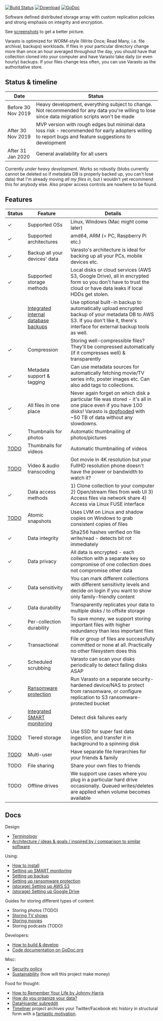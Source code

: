 [![Build Status](https://img.shields.io/travis/function61/varasto.svg?style=for-the-badge)](https://travis-ci.org/function61/varasto)
[![Download](https://img.shields.io/badge/Download-bintray%20latest-blue.svg?style=for-the-badge)](https://bintray.com/function61/dl/varasto/_latestVersion#files)
[![GoDoc](https://img.shields.io/badge/godoc-reference-5272B4.svg?style=for-the-badge)](https://godoc.org/github.com/function61/varasto)

Software defined distributed storage array with custom replication policies and strong
emphasis on integrity and encryption.

See [screenshots](docs/screenshots.md) to get a better picture.

Varasto is optimized for WORM-style (Write Once; Read Many, i.e. file archival, backups)
workloads. If files in your particular directory change more than once an hour averaged
throughout the day, you should have that collection cloned into your computer and have
Varasto take daily (or even hourly) backups. If your files change less often, you can use
Varasto as the authoritative store. 


Status & timeline
-----------------

| Date               | Status      |
|--------------------|-------------|
| Before 30 Nov 2019 | Heavy development, everything subject to change. Not recommended for any data you're willing to lose since data migration scripts won't be made |
| After 30 Nov 2019  | MVP version with rough edges but minimal data loss risk - recommended for early adopters willing to report bugs and feature suggestions to development |
| After 31 Jan 2020  | General availability for all users |

Currently *under heavy development*. Works so robustly (blobs currently cannot be
deleted so if metadata DB is properly backed up, you can't lose data) that I'm already
moving *all my files in*, but I wouldn't yet recommend this for anybody else. Also proper
access controls are nowhere to be found.


Features
--------

| Status | Feature                     | Details                               |
|--------|-----------------------------|---------------------------------------|
| ✓      | Supported OSs               | Linux, Windows (Mac might come later) |
| ✓      | Supported architectures     | amd64, ARM (= PC, Raspberry Pi etc.) |
| ✓      | Backup all your devices' data | Varasto's architecture is ideal for backing up all your PCs, mobile devices etc. |
| ✓      | Supported storage methods   | Local disks or cloud services (AWS S3, Google Drive), all in encrypted form so you don't have to trust the cloud or have data leaks if local HDDs get stolen. |
| ✓      | [Integrated internal database backups](docs/guide_setting-up-backup.md) | Use optional built-in backup to automatically upload encrypted backup of your metadata DB to AWS S3. If you don't like it, there's interface for external backup tools as well. |
| ✓      | Compression                 | Storing well-compressible files? They'll be compressed automatically (if it compresses well) & transparently |
| ✓      | Metadata support & tagging  | Can use metadata sources for automatically fetching movie/TV series info, poster images etc. Can also add tags to collections. |
| ✓      | All files in one place      | Never again forget on which disk a particular file was stored - it's all in one place even if you have 100 disks! Varasto is [dogfooded](https://en.wikipedia.org/wiki/Eating_your_own_dog_food) with ~50 TB of data without any slowdowns. |
| ✓      | Thumbnails for photos       | Automatic thumbnailing of photos/pictures |
| [TODO](https://github.com/function61/varasto/issues/40) | Thumbnails for videos       | Automatic thumbnailing of videos |
| [TODO](https://github.com/function61/varasto/issues/60) | Video & audio transcoding   | Got movie in 4K resolution but your FullHD resolution phone doesn't have the power or bandwidth to watch it? |
| ✓      | Data access methods         | 1) Clone collection to your computer 2) Open/stream files from web UI 3) Access files via network share 4) Access via Linux FUSE interface |
| [TODO](https://github.com/function61/varasto/issues/75) | Atomic snapshots            | Uses LVM on Linux and shadow copies on Windows to grab consistent copies of files |
| ✓      | Data integrity              | Sha256 hashes verified on file write/read - detects bit rot immediately |
| ✓      | Data privacy                | All data is encrypted - each collection with a separate key so compromise of one collection does not compromise other data |
| ✓      | Data sensitivity            | You can mark different collections with different sensitivity levels and decide on login if you want to show only family-friendly content |
| ✓      | Data durability             | Transparently replicates your data to multiple disks / to offsite storage |
| ✓      | Per-collection durability   | To save money, we support storing important files with higher redundancy than less important files |
| ✓      | Transactional               | File or group of files are successfully committed or none at all. Practically no other filesystem does this |
| ✓      | Scheduled scrubbing         | Varasto can scan your disks periodically to detect failing disks ASAP |
| ✓      | [Ransomware protection](docs/guide_ransomware-protection.md) | Run Varasto on a separate security-hardened device/NAS to protect from ransomware, or configure replication to S3 ransomware-protected bucket |
| ✓      | [Integrated SMART monitoring](docs/guide_setting-up-smart-monitoring.md) | Detect disk failures early |
| [TODO](https://github.com/function61/varasto/issues/53) | Tiered storage              | Use SSD for super fast data ingestion, and transfer it in background to a spinning disk |
| [TODO](https://github.com/function61/varasto/issues/39) | Multi-user                  | Have separate file hierarchies for your friends & family |
| TODO   | File sharing                | Share your own files to friends |
| TODO   | Offline drives              | We support use cases where you plug in a particular hard drive occasionally. Queued writes/deletes are applied when volume becomes available |


Docs
----

Design:

- [Terminology](docs/design_terminology.md)
- [Architecture / ideas & goals / inspired by / comparison to similar software](docs/design_architecture-ideas-goals-inspired-by-comparison-to-similar-software.md)

Using:

- [How to install](docs/guide_how-to-install.md)
- [Setting up SMART monitoring](docs/guide_setting-up-smart-monitoring.md)
- [Setting up backup](docs/guide_setting-up-backup.md)
- [Setting up ransomware protection](docs/guide_ransomware-protection.md)
- [(storage) Setting up AWS S3](docs/guide_setting-up-s3.md)
- [(storage) Setting up Google Drive](docs/guide_setting-up-googledrive.md)

Guides for storing different types of content:

- Storing photos (TODO)
- [Storing TV shows](docs/guide_storing-tvshows.md)
- [Storing movies](docs/guide_storing-movies.md)
- Storing podcasts (TODO)

Developers:

- [How to build & develop](https://github.com/function61/turbobob/blob/master/docs/external-how-to-build-and-dev.md)
- [Code documentation on GoDoc.org](https://godoc.org/github.com/function61/varasto)

Misc:

- [Security policy](https://github.com/function61/varasto/security/policy)
- [Sustainability](docs/sustainability.md) (how will this project make money)

Food for thought:

- [How to Remember Your Life by Johnny Harris](https://www.youtube.com/watch?v=GLy4VKeYxD4)
- [How do you organize your data?](https://www.reddit.com/r/DataHoarder/comments/9jz9ln/how_do_you_organize_your_data/)
- [DataHoarder subreddit](https://www.reddit.com/r/DataHoarder/)
- [Timeliner](https://github.com/mholt/timeliner) project archives your Twitter/Facebook
  etc history in structural form with a
  [fantastic motivation](https://github.com/mholt/timeliner#motivation-and-long-term-vision).
